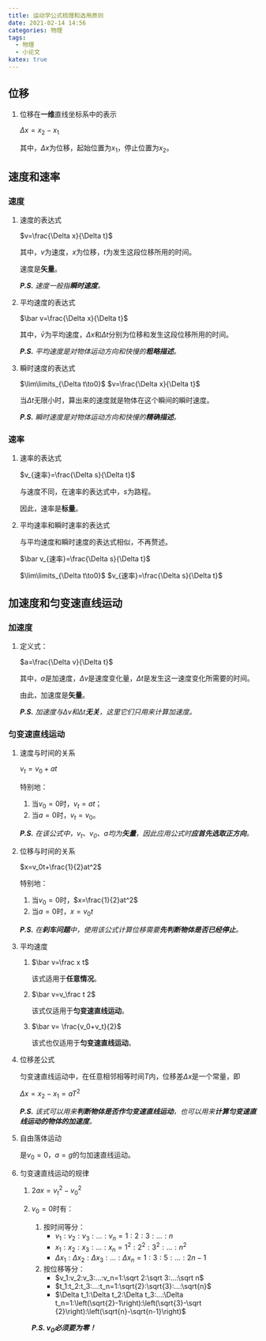 ```yaml
---
title: 运动学公式梳理和选用原则
date: 2021-02-14 14:56
categories: 物理
tags:
  - 物理
  - 小论文
katex: true
---
```


## 位移

1. 位移在**一维**直线坐标系中的表示

   $\Delta x=x_2-x_1$

   其中，$\Delta x$为位移，起始位置为$x_1$，停止位置为$x_2$。

## 速度和速率

### 速度

1. 速度的表达式

   $v=\frac{\Delta x}{\Delta t}$

   其中，$v$为速度，$x$为位移，$t$为发生这段位移所用的时间。

   速度是**矢量**。

   ***P.S.*** *速度一般指**瞬时速度**。*

2. 平均速度的表达式

   $\bar v=\frac{\Delta x}{\Delta t}$

   其中，$\bar v$为平均速度，$\Delta x$和$\Delta t$分别为位移和发生这段位移所用的时间。

   ***P.S.*** *平均速度是对物体运动方向和快慢的**粗略描述**。*

3. 瞬时速度的表达式

   $\lim\limits_{\Delta t\to0}$ $v=\frac{\Delta x}{\Delta t}$

   当$\Delta t$无限小时，算出来的速度就是物体在这个瞬间的瞬时速度。

   ***P.S.*** *瞬时速度是对物体运动方向和快慢的**精确描述**。*

### 速率

1. 速率的表达式

   $v_{速率}=\frac{\Delta s}{\Delta t}$

   与速度不同，在速率的表达式中，$s$为路程。

   因此，速率是**标量**。

2. 平均速率和瞬时速率的表达式

   与平均速度和瞬时速度的表达式相似，不再赘述。

   $\bar v_{速率}=\frac{\Delta s}{\Delta t}$

   $\lim\limits_{\Delta t\to0}$ $v_{速率}=\frac{\Delta s}{\Delta t}$

## 加速度和匀变速直线运动

### 加速度

1. 定义式：

   $a=\frac{\Delta v}{\Delta t}$

   其中，$a$是加速度，$\Delta v$是速度变化量，$\Delta t$是发生这一速度变化所需要的时间。

   由此，加速度是**矢量**。

   ***P.S.*** *加速度与$\Delta v$和$\Delta t$**无关**，这里它们只用来计算加速度。*

### 匀变速直线运动

1. 速度与时间的关系

   $v_t=v_0+at$

   特别地：

   1. 当$v_0=0$时，$v_t=at$；
   2. 当$a=0$时，$v_t=v_0$。

   ***P.S.*** *在该公式中，$v_t$、$v_0$、$a$均为**矢量**，因此应用公式时**应首先选取正方向**。*

2. 位移与时间的关系

   $x=v_0t+\frac{1}{2}at^2$

   特别地：

   1. 当$v_0=0$时，$x=\frac{1}{2}at^2$
   2. 当$a=0$时，$x=v_0t$

   ***P.S.***  *在**刹车问题**中，使用该公式计算位移需要**先判断物体是否已经停止**。*

3. 平均速度

   1. $\bar v=\frac x t$

      该式适用于**任意情况**。

   2. $\bar v=v_\frac t 2$

      该式仅适用于**匀变速直线运动**。

   3. $\bar v= \frac{v_0+v_t}{2}$

      该式也仅适用于**匀变速直线运动**。

4. 位移差公式

   匀变速直线运动中，在任意相邻相等时间$T$内，位移差$\Delta x$是一个常量，即

   $\Delta x=x_2-x_1=aT^2$

   ***P.S.*** *该式可以用来**判断物体是否作匀变速直线运动**，也可以用来**计算匀变速直线运动的物体的加速度**。*

5. 自由落体运动

   是$v_0=0$，$a=g$的匀加速直线运动。

6. 匀变速直线运动的规律

   1. $2ax=v_t^2-v_0^2$
   
   2. $v_0=0$时有：
   
      1. 按时间等分：
         - $v_1:v_2:v_3:...:v_n=1:2:3:...:n$
         - $x_1:x_2:x_3:...:x_n=1^2:2^2:3^2:...:n^2$
         - $\Delta x_1:\Delta x_2:\Delta x_3:...:\Delta x_n=1:3:5:...:2n-1$
      2. 按位移等分：
         - $v_1:v_2:v_3:...:v_n=1:\sqrt 2:\sqrt 3:...:\sqrt n$
         - $t_1:t_2:t_3:...:t_n=1:\sqrt{2}:\sqrt{3}:...:\sqrt{n}$
         - $\Delta t_1:\Delta t_2:\Delta t_3:...:\Delta t_n=1:\left(\sqrt{2}-1\right):\left(\sqrt{3}-\sqrt {2}\right):\left(\sqrt{n}-\sqrt{n-1}\right)$
   
       ***P.S. $v_0$必须要为零！***